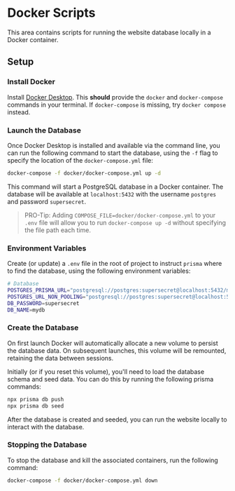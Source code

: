# Docker Scripts

This area contains scripts for running the website database locally in a Docker container.

## Setup

### Install Docker

Install [Docker Desktop](https://www.docker.com/products/docker-desktop). This **should** provide the `docker` and `docker-compose` commands in your terminal. If `docker-compose` is missing, try `docker compose` instead.

### Launch the Database

Once Docker Desktop is installed and available via the command line, you can run the following command to start the database, using the `-f` flag to specify the location of the `docker-compose.yml` file:

```bash
docker-compose -f docker/docker-compose.yml up -d
```

This command will start a PostgreSQL database in a Docker container. The database will be available at `localhost:5432` with the username `postgres` and password `supersecret`.

> PRO-Tip: Adding `COMPOSE_FILE=docker/docker-compose.yml` to your `.env` file will allow you to run `docker-compose up -d` without specifying the file path each time.

### Environment Variables

Create (or update) a `.env` file in the root of project to instruct `prisma` where to find the database, using the following environment variables:

```bash
# Database
POSTGRES_PRISMA_URL="postgresql://postgres:supersecret@localhost:5432/mydb"
POSTGRES_URL_NON_POOLING="postgresql://postgres:supersecret@localhost:5432/mydb"
DB_PASSWORD=supersecret
DB_NAME=mydb
```

### Create the Database

On first launch Docker will automatically allocate a new volume to persist the database data. On subsequent launches, this volume will be remounted, retaining the data between sessions.

Initially (or if you reset this volume), you'll need to load the database schema and seed data. You can do this by running the following prisma commands:

```bash
npx prisma db push
npx prisma db seed
```

After the database is created and seeded, you can run the website locally to interact with the database.

### Stopping the Database

To stop the database and kill the associated containers, run the following command:

```bash
docker-compose -f docker/docker-compose.yml down
```
